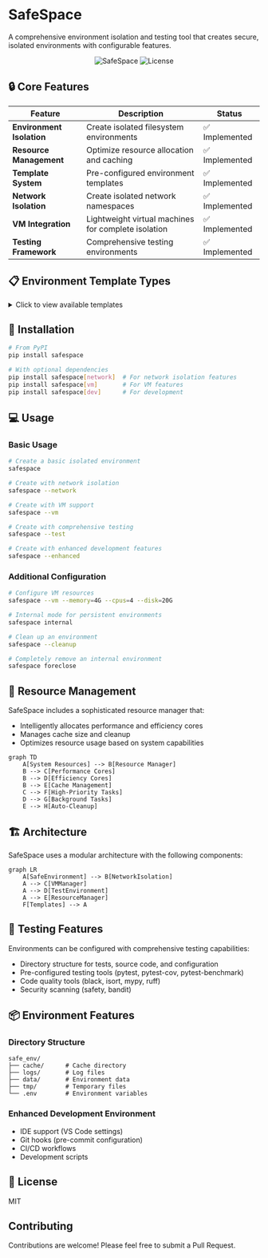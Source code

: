 # SafeSpace

A comprehensive environment isolation and testing tool that creates secure, isolated environments with configurable features.

<div align="center">

![SafeSpace](https://img.shields.io/badge/SafeSpace-Environment%20Isolation-blue)
![License](https://img.shields.io/badge/license-MIT-green)

</div>

## 🔒 Core Features

| Feature | Description | Status |
|---------|-------------|--------|
| **Environment Isolation** | Create isolated filesystem environments | ✅ Implemented |
| **Resource Management** | Optimize resource allocation and caching | ✅ Implemented |
| **Template System** | Pre-configured environment templates | ✅ Implemented |
| **Network Isolation** | Create isolated network namespaces | ✅ Implemented |
| **VM Integration** | Lightweight virtual machines for complete isolation | ✅ Implemented |
| **Testing Framework** | Comprehensive testing environments | ✅ Implemented |

## 📋 Environment Template Types

<details>
<summary>Click to view available templates</summary>

| Template ID | Name | Description |
|-------------|------|-------------|
| `basic` | Basic Test | Basic testing environment with minimal configuration |
| `network` | Isolated Network | Environment with network isolation for testing network boundaries |
| `vm` | VM Based | Environment with VM support for isolated execution testing |
| `comprehensive` | Comprehensive | Full-featured environment with network isolation, VM, and enhanced testing |
| `development` | Enhanced Development | Environment optimized for development with IDE integration and tooling |
| `performance` | Performance Test | Environment configured for performance benchmarking and testing |

</details>

## 🚀 Installation

```bash
# From PyPI
pip install safespace

# With optional dependencies
pip install safespace[network]  # For network isolation features
pip install safespace[vm]       # For VM features
pip install safespace[dev]      # For development
```

## 💻 Usage

### Basic Usage

```bash
# Create a basic isolated environment
safespace

# Create with network isolation
safespace --network

# Create with VM support
safespace --vm

# Create with comprehensive testing
safespace --test

# Create with enhanced development features
safespace --enhanced
```

### Additional Configuration

```bash
# Configure VM resources
safespace --vm --memory=4G --cpus=4 --disk=20G

# Internal mode for persistent environments
safespace internal

# Clean up an environment
safespace --cleanup

# Completely remove an internal environment
safespace foreclose
```

## 🔄 Resource Management

SafeSpace includes a sophisticated resource manager that:

- Intelligently allocates performance and efficiency cores
- Manages cache size and cleanup
- Optimizes resource usage based on system capabilities

```mermaid
graph TD
    A[System Resources] --> B[Resource Manager]
    B --> C[Performance Cores]
    B --> D[Efficiency Cores]
    B --> E[Cache Management]
    C --> F[High-Priority Tasks]
    D --> G[Background Tasks]
    E --> H[Auto-Cleanup]
```

## 🏗️ Architecture

SafeSpace uses a modular architecture with the following components:

```mermaid
graph LR
    A[SafeEnvironment] --> B[NetworkIsolation]
    A --> C[VMManager]
    A --> D[TestEnvironment]
    A --> E[ResourceManager]
    F[Templates] --> A
```

## 🧪 Testing Features

Environments can be configured with comprehensive testing capabilities:

- Directory structure for tests, source code, and configuration
- Pre-configured testing tools (pytest, pytest-cov, pytest-benchmark)
- Code quality tools (black, isort, mypy, ruff)
- Security scanning (safety, bandit)

## 📦 Environment Features

### Directory Structure

```
safe_env/
├── cache/      # Cache directory
├── logs/       # Log files
├── data/       # Environment data
├── tmp/        # Temporary files
└── .env        # Environment variables
```

### Enhanced Development Environment

- IDE support (VS Code settings)
- Git hooks (pre-commit configuration)
- CI/CD workflows
- Development scripts

## 📄 License

MIT

## Contributing

Contributions are welcome! Please feel free to submit a Pull Request.
